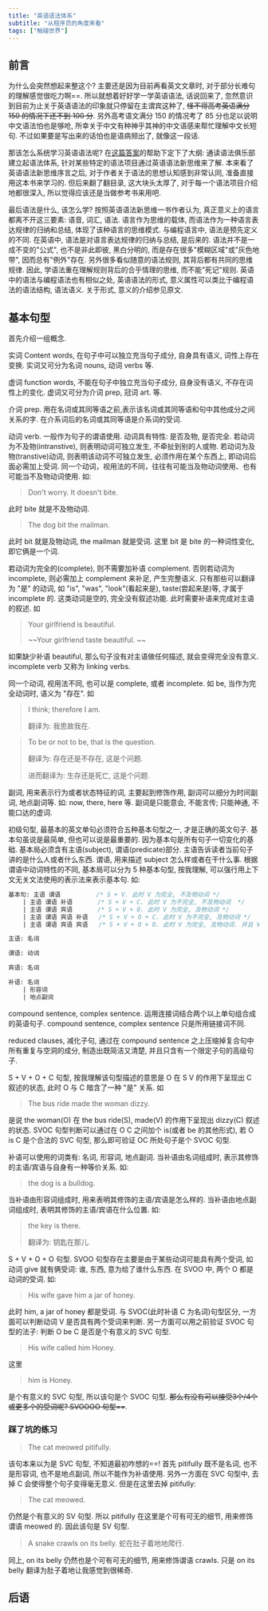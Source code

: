 ```yaml
---
title: "英语语法体系"
subtitle: "从程序员的角度来看"
tags: ["触碰世界"]
---
```


## 前言

为什么会突然想起来整这个? 主要还是因为目前再看英文文章时, 对于部分长难句的理解感觉很吃力啊==. 所以就想着好好学一学英语语法, 话说回来了, 忽然意识到目前为止关于英语语法的印象就只停留在主谓宾这种了, ~~怪不得高考英语满分 150 的情况下还不到 100 分~~. 另外高考语文满分 150 的情况考了 85 分也足以说明中文语法怕也是够呛, 所幸关于中文有种神乎其神的中文语感来帮忙理解中文长短句. 不过如果要是写出来的话怕也是语病频出了, 就像这一段话.

那该怎么系统学习英语语法呢? 在[这篇答案](https://www.zhihu.com/question/20035815/answer/103660618)的帮助下定下了大纲: 通读语法俱乐部建立起语法体系, 针对某些特定的语法项目通过英语语法新思维来了解. 本来看了英语语法新思维序言之后, 对于作者关于语法的思想认知感到非常认同, 准备直接用这本书来学习的. 但后来翻了翻目录, 这大块头太厚了, 对于每一个语法项目介绍地都很深入, 所以觉得应该还是当做参考书来用吧.

最后语法是什么, 该怎么学? 按照英语语法新思维一书作者认为, 真正意义上的语言都离不开这三要素: 语音, 词汇, 语法. 语言作为思维的载体, 而语法作为一种语言表达规律的归纳和总结, 体现了该种语言的思维模式. 与编程语言中, 语法是预先定义的不同. 在英语中, 语法是对语言表达规律的归纳与总结, 是后来的. 语法并不是一成不变的"公式", 也不是非此即彼, 黑白分明的, 而是存在很多"模糊区域"或"灰色地带", 因而总有"例外"存在. 另外很多看似随意的语法规则, 其背后都有共同的思维规律. 因此, 学语法重在理解规则背后的合乎情理的思维, 而不能"死记"规则. 英语中的语法与编程语法也有相似之处, 英语语法的形式, 意义属性可以类比于编程语法的语法结构, 语法语义. 关于形式, 意义的介绍参见原文. 

## 基本句型

首先介绍一组概念.

实词 Content words, 在句子中可以独立充当句子成分, 自身具有语义, 词性上存在变换. 实词又可分为名词 nouns, 动词 verbs 等. 

虚词 function words, 不能在句子中独立充当句子成分, 自身没有语义, 不存在词性上的变化. 虚词又可分为介词 prep, 冠词 art. 等.

介词 prep. 用在名词或其同等语之前,表示该名词或其同等语和句中其他成分之间关系的字. 在介系词后的名词或其同等语是介系词的受词. 

动词 verb. 一般作为句子的谓语使用. 动词具有特性: 是否及物, 是否完全. 若动词为不及物(intranstive), 则表明动词可独立发生, 不牵扯到别的人或物. 若动词为及物(transtive)动词, 则表明该动词不可独立发生, 必须作用在某个东西上, 即动词后面必需加上受词. 同一个动词，视用法的不同，往往有可能当及物动词使用、也有可能当不及物动词使用. 如:

> Don't worry. It doesn't bite. 

此时 bite 就是不及物动词.

> The dog bit the mailman. 

此时 bit 就是及物动词, the mailman 就是受词. 这里 bit 是 bite 的一种词性变化, 即它俩是一个词.

若动词为完全的(complete), 则不需要加补语 complement. 否则若动词为 incomplete, 则必需加上 complement 来补足, 产生完整语义. 只有那些可以翻译为 "是" 的动词, 如 "is", "was", "look"(看起来是), taste(尝起来是)等, 才属于 incomplete 的. 这类动词是空的, 完全没有叙述功能. 此时需要补语来完成对主语的叙述. 如 

> Your girlfriend is beautiful. 
> 
> ~~Your girlfriend taste beautiful. ~~

如果缺少补语 beautiful, 那么句子没有对主语做任何描述, 就会变得完全没有意义. incomplete verb 又称为 linking verbs.

同一个动词, 视用法不同, 也可以是 complete, 或者 incomplete. 如 be, 当作为完全动词时, 语义为 "存在". 如 

> I think; therefore I am.
>
> 翻译为: 我思故我在. 

> To be or not to be, that is the question. 
>
> 翻译为: 存在还是不存在, 这是个问题. 
> 
> 进而翻译为: 生存还是死亡, 这是个问题.

副词, 用来表示行为或者状态特征的词, 主要起到修饰作用, 副词可以细分为时间副词, 地点副词等. 如: now, there, here 等. 副词是只能意会, 不能言传; 只能神通, 不能口达的虚词.

初级句型, 最基本的英文单句必须符合五种基本句型之一, 才是正确的英文句子. 基本句虽说是最简单, 但也可以说是最重要的. 因为基本句是所有句子一切变化的基础. 基本局必须含有主语(subject), 谓语(predicate)部分. 主语告诉读者当前句子讲的是什么人或者什么东西. 谓语, 用来描述 subject 怎么样或者在干什么事. 根据谓语中动词特性的不同, 基本局可以分为 5 种基本句型, 按我理解, 可以强行用上下文无关文法使用的表示法来表示基本句. 如:

```yacc
基本句: 主语 谓语          /* S + V. 此时 V 为完全, 不及物动词 */
    | 主语 谓语 补语       /* S + V + C. 此时 V 为不完全, 不及物动词  */
    | 主语 谓语 宾语       /* S + V + O. 此时 V 为完全, 及物动词 */
    | 主语 谓语 宾语 补语   /* S + V + O + C. 此时 V 为不完全, 及物动词 */
    | 主语 谓语 宾语 宾语   /* S + V + O + O. 此时 V 为完全, 及物动词. 并且 V 表示的动作需要俩受词 */

主语: 名词

谓语: 动词

宾语: 名词

补语: 名词 
    | 形容词 
    | 地点副词
```

compound sentence, complex sentence. 运用连接词结合两个以上单句组合成的英语句子. compound sentence, complex sentence 只是所用链接词不同.

reduced clauses, 减化子句, 通过在 compound sentence 之上压缩掉复合句中所有重复与空洞的成分, 制造出既简洁又清楚, 并且只含有一个限定子句的高级句子.

S + V + O + C 句型, 按我理解该句型描述的意思是 O 在 S V 的作用下呈现出 C 叙述的状态, 此时 O 与 C 暗含了一种 "是" 关系. 如 

> The bus ride made the woman dizzy. 

是说 the woman(O) 在 the bus ride(S), made(V) 的作用下呈现出 dizzy(C) 叙述的状态. SVOC 句型判断可以通过在 O C 之间加个 is(或者 be 的其他形式), 若 O is C 是个合法的 SVC 句型, 那么即可验证 OC 所处句子是个 SVOC 句型.

补语可以使用的词类有: 名词, 形容词, 地点副词. 当补语由名词组成时, 表示其修饰的主语/宾语与自身有一种等价关系. 如:

> the dog is a bulldog.

当补语由形容词组成时, 用来表明其修饰的主语/宾语是怎么样的. 当补语由地点副词组成时, 表明其修饰的主语/宾语在什么位置. 如:

> the key is there.
> 
> 翻译为: 钥匙在那儿.

S + V + O + O 句型. SVOO 句型存在主要是由于某些动词可能具有两个受词, 如动词 give 就有俩受词: 谁, 东西, 意为给了谁什么东西. 在 SVOO 中, 两个 O 都是动词的受词. 如: 

> His wife gave him a jar of honey. 

此时 him, a jar of honey 都是受词. 与 SVOC(此时补语 C 为名词)句型区分, 一方面可以判断动词 V 是否具有两个受词来判断. 另一方面可以用之前验证 SVOC 句型的法子: 判断 O be C 是否是个有意义的 SVC 句型. 

> His wife called him Honey. 

这里 

> him is Honey.

是个有意义的 SVC 句型, 所以该句是个 SVOC 句型. ~~那么有没有可以接受3个/4个或更多个的受词呢? SVOOOO 句型==~~.

### 踩了坑的练习

> The cat meowed pitifully.

该句本来以为是 SVC 句型, 不知道最初咋想的==! 首先 pitifully 既不是名词, 也不是形容词, 也不是地点副词, 所以不能作为补语使用. 另外一方面在 SVC 句型中, 去掉 C 会使得整个句子变得毫无意义. 但是在这里去掉 pitifully:

> The cat meowed.

仍然是个有意义的 SV 句型. 所以 pitifully 在这里是个可有可无的细节, 用来修饰谓语 meowed 的. 因此该句是 SV 句型.


> A snake crawls on its belly.
> 蛇在肚子着地地爬行.

同上, on its belly 仍然也是个可有可无的细节, 用来修饰谓语 crawls. 只是 on its belly 翻译为肚子着地让我感觉到很稀奇.

## 后语




